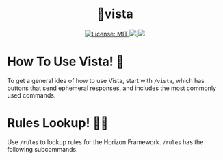 <h1 align="center"> 🗻vista </h1>

<p align="center">

<a href="https://github.com/dispelll/vista/blob/main/LICENSE/">
<img src="https://img.shields.io/bower/l/vista" alt="License: MIT">
</a>

<a href="https://discord.gg/52EbV5xSVs">
<img src="https://img.shields.io/badge/Discord-Join%20Our%20Server!-blue"
</a>

<a href="https://www.patreon.com/horizonframework?utm_campaign=creatorshare_creator">
<img src=https://img.shields.io/badge/Patreon-Support%20Us!-Red>
</a>

</p>

# How To Use Vista! 🗻
To get a general idea of how to use Vista, start with `/vista`, which has buttons that send ephemeral responses, and includes the most commonly used commands. 

# Rules Lookup! 🧑‍⚖️
Use `/rules` to lookup rules for the Horizon Framework. `/rules` has the following subcommands. 



